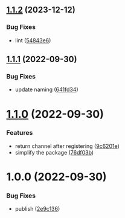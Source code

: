 ## [1.1.2](https://gitlab.kilic.dev/libraries/go-broadcaster/compare/v1.1.1...v1.1.2) (2023-12-12)


### Bug Fixes

* lint ([54843e6](https://gitlab.kilic.dev/libraries/go-broadcaster/commit/54843e66ba4359e9f03cb490ca6c8b8b87907ea6))

## [1.1.1](https://gitlab.kilic.dev/libraries/go-broadcaster/compare/v1.1.0...v1.1.1) (2022-09-30)


### Bug Fixes

* update naming ([641fd34](https://gitlab.kilic.dev/libraries/go-broadcaster/commit/641fd34eac487d376f76294c3e06c8a006b74359))

# [1.1.0](https://gitlab.kilic.dev/libraries/go-broadcaster/compare/v1.0.0...v1.1.0) (2022-09-30)


### Features

* return channel after registering ([9c6201e](https://gitlab.kilic.dev/libraries/go-broadcaster/commit/9c6201eee8e8662362610a7765dbaa981bc217f9))
* simplify the package ([76df03b](https://gitlab.kilic.dev/libraries/go-broadcaster/commit/76df03bfd597bbac3472a010e807dc3ebe57bd47))

# 1.0.0 (2022-09-30)


### Bug Fixes

* publish ([2e9c136](https://gitlab.kilic.dev/libraries/go-broadcaster/commit/2e9c136b573ae65c1c35bc2d89f8219cee053fb3))
